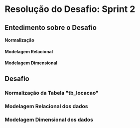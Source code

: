 # **Resolução do Desafio: Sprint 2**

## **Entedimento sobre o Desafio**

#### **Normalização**

#### **Modelagem Relacional**

#### **Modelagem Dimensional**

## **Desafio**

### **Normalização da Tabela "tb_locacao"**

### **Modelagem Relacional dos dados**

### **Modelagem Dimensional dos dados**